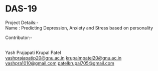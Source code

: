 # DAS-19
Project Details:-<br>
Name : Predicting Depression, Anxiety and Stress based on personality<br>

Contributor:-<br>

<br>Yash Prajapati 			        Krupal Patel
<br>yashprajapatip20@gnu.ac.in	krupalmpatel20@gnu.ac.in
<br>yashpra1010@gmail.com		    patelkrupal705@gmail.com
